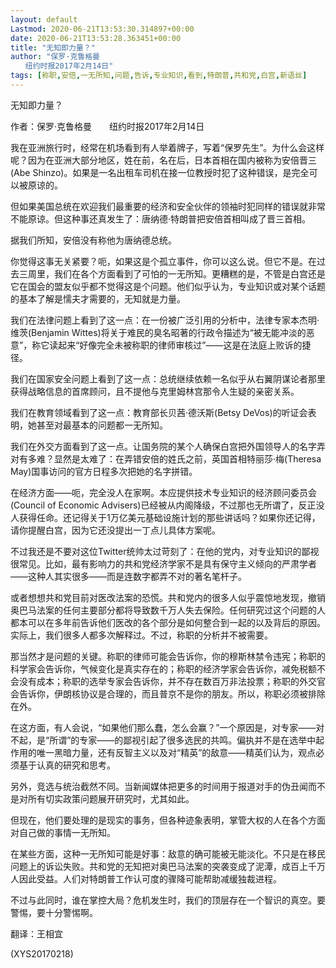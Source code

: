 ```yaml
---
layout: default
Lastmod: 2020-06-21T13:53:30.314897+00:00
date: 2020-06-21T13:53:28.363451+00:00
title: "无知即力量？"
author: "保罗·克鲁格曼
　　纽约时报2017年2月14日"
tags: [称职,安倍,一无所知,问题,告诉,专业知识,看到,特朗普,共和党,白宫,新语丝]
---
```


无知即力量？

作者：保罗·克鲁格曼　　纽约时报2017年2月14日

我在亚洲旅行时，经常在机场看到有人举着牌子，写着“保罗先生”。为什么会这样呢？因为在亚洲大部分地区，姓在前，名在后，日本首相在国内被称为安倍晋三(Abe Shinzo)。如果是一名出租车司机在接一位教授时犯了这种错误，是完全可以被原谅的。

但如果美国总统在欢迎我们最重要的经济和安全伙伴的领袖时犯同样的错误就非常不能原谅。但这种事还真发生了：唐纳德·特朗普把安倍首相叫成了晋三首相。

据我们所知，安倍没有称他为唐纳德总统。

你觉得这事无关紧要？呃，如果这是个孤立事件，你可以这么说。但它不是。在过去三周里，我们在各个方面看到了可怕的一无所知。更糟糕的是，不管是白宫还是它在国会的盟友似乎都不觉得这是个问题。他们似乎认为，专业知识或对某个话题的基本了解是懦夫才需要的，无知就是力量。

我们在法律问题上看到了这一点：在一份被广泛引用的分析中，法律专家本杰明·维茨(Benjamin Wittes)将关于难民的臭名昭著的行政令描述为“被无能冲淡的恶意”，称它读起来“好像完全未被称职的律师审核过”——这是在法庭上败诉的捷径。

我们在国家安全问题上看到了这一点：总统继续依赖一名似乎从右翼阴谋论者那里获得战略信息的首席顾问，且不提他与克里姆林宫那令人生疑的亲密关系。

我们在教育领域看到了这一点：教育部长贝茜·德沃斯(Betsy DeVos)的听证会表明，她甚至对最基本的问题都一无所知。

我们在外交方面看到了这一点。让国务院的某个人确保白宫把外国领导人的名字弄对有多难？显然是太难了：在弄错安倍的姓氏之前，英国首相特丽莎·梅(Theresa May)国事访问的官方日程多次把她的名字拼错。

在经济方面——呃，完全没人在家啊。本应提供技术专业知识的经济顾问委员会(Council of Economic Advisers)已经被从内阁降级，不过那也无所谓了，反正没人获得任命。还记得关于1万亿美元基础设施计划的那些讲话吗？如果你还记得，请你提醒白宫，因为它还没提出一丁点儿具体方案呢。

不过我还是不要对这位Twitter统帅太过苛刻了：在他的党内，对专业知识的鄙视很常见。比如，最有影响力的共和党经济学家不是具有保守主义倾向的严肃学者——这种人其实很多——而是连数字都弄不对的著名笔杆子。

或者想想共和党目前对医改法案的恐慌。共和党内的很多人似乎震惊地发现，撤销奥巴马法案的任何主要部分都将导致数千万人失去保险。任何研究过这个问题的人都本可以在多年前告诉他们医改的各个部分是如何整合到一起的以及背后的原因。实际上，我们很多人都多次解释过。不过，称职的分析并不被需要。

那当然才是问题的关键。称职的律师可能会告诉你，你的穆斯林禁令违宪；称职的科学家会告诉你，气候变化是真实存在的；称职的经济学家会告诉你，减免税额不会没有成本；称职的选举专家会告诉你，并不存在数百万非法投票；称职的外交官会告诉你，伊朗核协议是合理的，而且普京不是你的朋友。所以，称职必须被排除在外。

在这方面，有人会说，“如果他们那么蠢，怎么会赢？”一个原因是，对专家——对不起，是“所谓”的专家——的鄙视引起了很多选民的共鸣。偏执并不是在选举中起作用的唯一黑暗力量，还有反智主义以及对“精英”的敌意——精英们认为，观点必须基于认真的研究和思考。

另外，竞选与统治截然不同。当新闻媒体把更多的时间用于报道对手的伪丑闻而不是对所有切实政策问题展开研究时，尤其如此。

但现在，他们要处理的是现实的事务，但各种迹象表明，掌管大权的人在各个方面对自己做的事情一无所知。

在某些方面，这种一无所知可能是好事：敌意的确可能被无能淡化。不只是在移民问题上的诉讼失败。共和党的无知把对奥巴马法案的突袭变成了泥潭，成百上千万人因此受益。人们对特朗普工作认可度的骤降可能帮助减缓独裁进程。

不过与此同时，谁在掌控大局？危机发生时，我们的顶层存在一个智识的真空。要警惕，要十分警惕啊。

翻译：王相宜

(XYS20170218)

